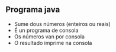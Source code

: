 ## Programa java
- Sume dous números (enteiros ou reais)
- É un programa de consola
- Os números van por consola
- O resultado imprime na consola 